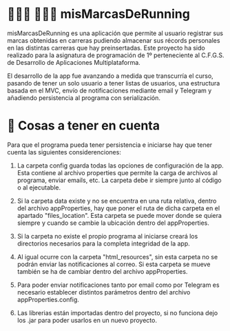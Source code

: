 #  🏃🏼‍♂️ 🏃🏼‍♀️ misMarcasDeRunning

misMarcasDeRunning es una aplicación que permite al usuario registrar sus marcas obtenidas en carreras pudiendo almacenar sus récords personales en las distintas carreras que hay preinsertadas. Este proyecto ha sido realizado para la asignatura de programación de 1º perteneciente al C.F.G.S. de Desarrollo de Aplicaciones Multiplataforma.

El desarrollo de la app fue avanzando a medida que transcurría el curso, pasando de tener un solo usuario a tener listas de usuarios, una estructura basada en el MVC, envío de notificaciones mediante email y Telegram y añadiendo persistencia al programa con serialización.

# 📐 Cosas a tener en cuenta

Para que el programa pueda tener persistencia e iniciarse hay que tener cuenta las siguientes considerenciones: 

1. La carpeta config guarda todas las opciones de configuración de la app. Esta contiene
al archivo properties que permite la carga de archivos al programa, enviar emails, etc.
La carpeta debe ir siempre junto al código o al ejecutable.

2. Si la carpeta data existe y no se encuentra en una ruta relativa, dentro del archivo appProperties, 
hay que poner el ruta de dicha carpeta en el apartado "files_location". Esta carpeta se puede mover donde
se quiera siempre y cuando se cambie la ubicación dentro del appProperties. 

3. Si la carpeta no existe el propio programa al iniciarse creará los directorios
necesarios para la completa integridad de la app.

4. Al igual ocurre con la carpeta "html_resources", sin esta carpeta no se podrán
enviar las notificaciones al correo. Si esta carpeta se mueve también se ha de cambiar
dentro del archivo appProperties.

5. Para poder enviar notificaciones tanto por email como por Telegram es necesario establecer
distintos parámetros dentro del archivo appProperties.config.

6. Las librerias están importadas dentro del proyecto, si no funciona dejo los .jar
para poder usarlos en un nuevo proyecto. 
